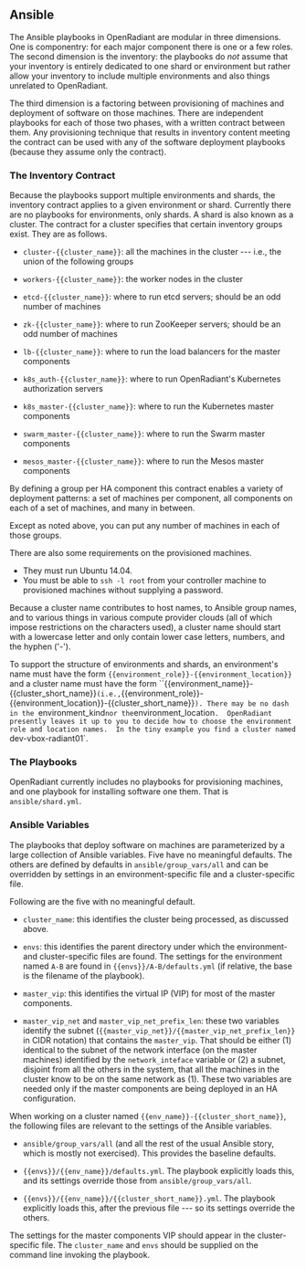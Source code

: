 ## Ansible

The Ansible playbooks in OpenRadiant are modular in three dimensions.
One is componentry: for each major component there is one or a few
roles.  The second dimension is the inventory: the playbooks do *not*
assume that your inventory is entirely dedicated to one shard or
environment but rather allow your inventory to include multiple
environments and also things unrelated to OpenRadiant.

The third dimension is a factoring between provisioning of machines
and deployment of software on those machines.  There are independent
playbooks for each of those two phases, with a written contract
between them.  Any provisioning technique that results in inventory
content meeting the contract can be used with any of the software
deployment playbooks (because they assume only the contract).

### The Inventory Contract

Because the playbooks support multiple environments and shards, the
inventory contract applies to a given environment or shard.  Currently
there are no playbooks for environments, only shards.  A shard is also
known as a cluster.  The contract for a cluster specifies that certain
inventory groups exist.  They are as follows.

* `cluster-{{cluster_name}}`: all the machines in the cluster ---
  i.e., the union of the following groups

* `workers-{{cluster_name}}`: the worker nodes in the cluster

* `etcd-{{cluster_name}}`: where to run etcd servers; should be an odd
  number of machines

* `zk-{{cluster_name}}`: where to run ZooKeeper servers; should be an
  odd number of machines

* `lb-{{cluster_name}}`: where to run the load balancers for the master
  components

* `k8s_auth-{{cluster_name}}`: where to run OpenRadiant's Kubernetes
  authorization servers

* `k8s_master-{{cluster_name}}`: where to run the Kubernetes master
  components

* `swarm_master-{{cluster_name}}`: where to run the Swarm master components

* `mesos_master-{{cluster_name}}`: where to run the Mesos master components

By defining a group per HA component this contract enables a variety
of deployment patterns: a set of machines per component, all
components on each of a set of machines, and many in between.

Except as noted above, you can put any number of machines in each of
those groups.

There are also some requirements on the provisioned machines.
* They must run Ubuntu 14.04.
* You must be able to `ssh -l root` from your controller machine to provisioned machines without supplying a password.

Because a cluster name contributes to host names, to Ansible group
names, and to various things in various compute provider clouds (all
of which impose restrictions on the characters used), a cluster name
should start with a lowercase letter and only contain lower case
letters, numbers, and the hyphen ('-').

To support the structure of environments and shards, an environment's
name must have the form
`{{environment_role}}-{{environment_location}}` and a cluster name
must have the form ``{{environment_name}}-{{cluster_short_name}}`
(i.e.,
`{{environment_role}}-{{environment_location}}-{{cluster_short_name}}`).
There may be no dash in the `environment_kind` nor the
`environment_location`.  OpenRadiant presently leaves it up to you to
decide how to choose the environment role and location names.  In the
tiny example you find a cluster named `dev-vbox-radiant01`.

### The Playbooks

OpenRadiant currently includes no playbooks for provisioning machines,
and one playbook for installing software one them.  That is
`ansible/shard.yml`.

### Ansible Variables

The playbooks that deploy software on machines are parameterized by a
large collection of Ansible variables.  Five have no meaningful
defaults.  The others are defined by defaults in
`ansible/group_vars/all` and can be overridden by settings in an
environment-specific file and a cluster-specific file.

Following are the five with no meaningful default.

* `cluster_name`: this identifies the cluster being processed, as
  discussed above.

* `envs`: this identifies the parent directory under which the
  environment- and cluster-specific files are found.  The settings for
  the environment named `A-B` are found in `{{envs}}/A-B/defaults.yml`
  (if relative, the base is the filename of the playbook).

* `master_vip`: this identifies the virtual IP (VIP) for most of the
  master components.

* `master_vip_net` and `master_vip_net_prefix_len`: these two
  variables identify the subnet
  (`{{master_vip_net}}/{{master_vip_net_prefix_len}}` in CIDR
  notation) that contains the `master_vip`.  That should be either (1)
  identical to the subnet of the network interface (on the master
  machines) identified by the `network_inteface` variable or (2) a
  subnet, disjoint from all the others in the system, that all the
  machines in the cluster know to be on the same network as (1).
  These two variables are needed only if the master components are
  being deployed in an HA configuration.

When working on a cluster named `{{env_name}}-{{cluster_short_name}}`,
the following files are relevant to the settings of the Ansible
variables.

* `ansible/group_vars/all` (and all the rest of the usual Ansible
  story, which is mostly not exercised).  This provides the baseline
  defaults.

* `{{envs}}/{{env_name}}/defaults.yml`.  The playbook explicitly loads
  this, and its settings override those from `ansible/group_vars/all`.

* `{{envs}}/{{env_name}}/{{cluster_short_name}}.yml`.  The playbook
  explicitly loads this, after the previous file --- so its settings
  override the others.

The settings for the master components VIP should appear in the
cluster-specific file.  The `cluster_name` and `envs` should be
supplied on the command line invoking the playbook.


